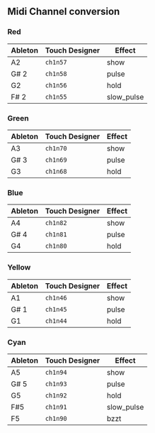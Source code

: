 ## Midi Channel conversion

### Red

| Ableton | Touch Designer | Effect     |
| ------- | -------------- | ---------- |
| A2      | `ch1n57`       | show       |
| G\# 2   | `ch1n58`       | pulse      |
| G2      | `ch1n56`       | hold       |
| F\# 2   | `ch1n55`       | slow_pulse |

### Green

| Ableton | Touch Designer | Effect |
| ------- | -------------- | ------ |
| A3      | `ch1n70`       | show   |
| G\# 3   | `ch1n69`       | pulse  |
| G3      | `ch1n68`       | hold   |

### Blue

| Ableton | Touch Designer | Effect |
| ------- | -------------- | ------ |
| A4      | `ch1n82`       | show   |
| G\# 4   | `ch1n81`       | pulse  |
| G4      | `ch1n80`       | hold   |

### Yellow

| Ableton | Touch Designer | Effect |
| ------- | -------------- | ------ |
| A1      | `ch1n46`       | show   |
| G\# 1   | `ch1n45`       | pulse  |
| G1      | `ch1n44`       | hold   |

### Cyan

| Ableton | Touch Designer | Effect     |
| ------- | -------------- | ---------- |
| A5      | `ch1n94`       | show       |
| G\# 5   | `ch1n93`       | pulse      |
| G5      | `ch1n92`       | hold       |
| F\#5    | `ch1n91`       | slow_pulse |
| F5      | `ch1n90`       | bzzt       |